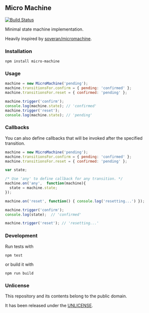 ## Micro Machine

[![Build Status](https://travis-ci.org/shime/micro-machine.svg?branch=master)](https://travis-ci.org/shime/micro-machine)

Minimal state machine implementation.

Heavily inspired by [soveran/micromachine](https://github.com/soveran/micromachine).

### Installation

```shell
npm install micro-machine
```

### Usage

```javascript
machine = new MicroMachine('pending');
machine.transitionsFor.confirm = { pending: 'confirmed' };
machine.transitionsFor.reset = { confirmed: 'pending' };

machine.trigger('confirm');
console.log(machine.state); // 'confirmed'
machine.trigger('reset');
console.log(machine.state); // 'pending'
```

### Callbacks

You can also define callbacks that will be invoked after the specified transition.

```javascript
machine = new MicroMachine('pending');
machine.transitionsFor.confirm = { pending: 'confirmed' };
machine.transitionsFor.reset = { confirmed: 'pending' };

var state;

/* Use 'any' to define callback for any transition. */
machine.on('any',  function(machine){
  state = machine.state;
});

machine.on('reset', function() { console.log('resetting...') });

machine.trigger('confirm');
console.log(state);  // 'confirmed'

machine.trigger('reset'); // 'resetting...'
```

### Development

Run tests with

    npm test

or build it with

    npm run build

### Unlicense

This repository and its contents belong to the public domain.

It has been released under the [UNLICENSE](https://github.com/shime/micro-machine/blob/master/UNLICENSE).
